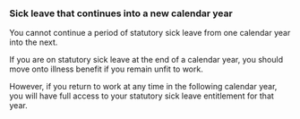 ###  **Sick leave that continues into a new calendar year**

You cannot continue a period of statutory sick leave from one calendar year
into the next.

If you are on statutory sick leave at the end of a calendar year, you should
move onto illness benefit if you remain unfit to work.

However, if you return to work at any time in the following calendar year, you
will have full access to your statutory sick leave entitlement for that year.
